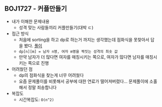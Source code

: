 ## BOJ1727 - 커플만들기

- 내가 이해한 문제내용
  - 성격 맞는 사람들끼리 커플만들기(대박 ㄷ)
- 접근 방식
  - 처음에 sorting을 하고 dp로 하는거 까지는 생각했는데 점화식을 못찾아서 답을 봤다. [풀이](http://wookje.dance/2017/12/29/boj-1727-%EC%BB%A4%ED%94%8C-%EB%A7%8C%EB%93%A4%EA%B8%B0/)
  - `dp[n][m] = 남자 n명, 여자 m명을 짝짓는 성격의 최솟 값`
  - 만약 남자가 더 많다면 여자를 매칭시키는 쪽으로, 여자가 많다면 남자를 매칭시키는 쪽으로 진행
- 어려웠던 점
  - dp의 점화식을 찾는게 너무 어려웠다
  - 요즘 문제풀이를 비롯해서 공부에 대한 연료가 떨어져버렸다... 문제풀이에 소홀해서 정말 죄송합니다
- 복잡도
  - 시간복잡도:  `O(n^2)`
